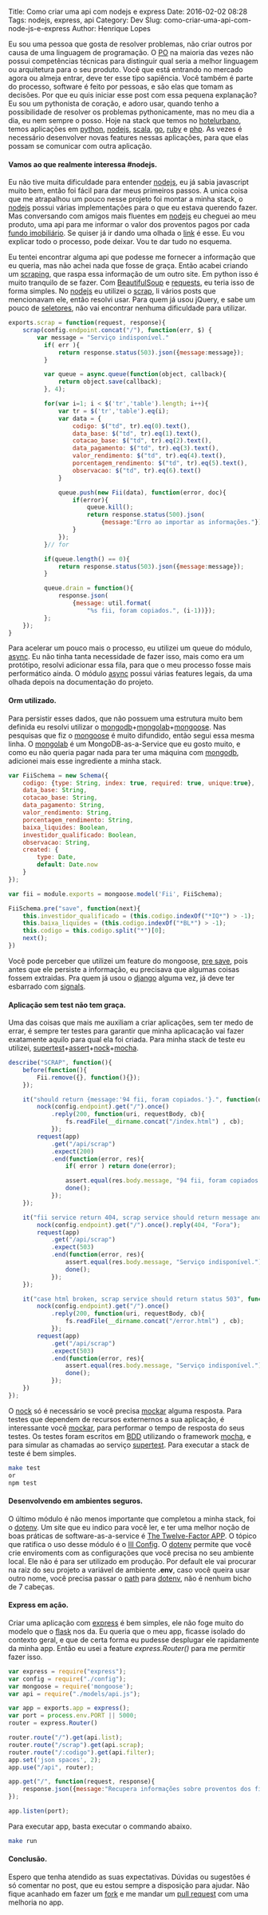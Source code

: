 Title: Como criar uma api com nodejs e express
Date: 2016-02-02 08:28
Tags: nodejs, express, api
Category: Dev
Slug: como-criar-uma-api-com-node-js-e-express
Author: Henrique Lopes

Eu sou uma pessoa que gosta de resolver problemas, não criar outros por causa de uma linguagem de programação. O [PO](http://www.desenvolvimentoagil.com.br/scrum/product_owner) na maioria das vezes não possui competências técnicas para distinguir qual seria a melhor linguagem ou arquitetura para o seu produto. Você que está entrando no mercado agora ou almeja entrar, deve ter esse tipo sapiência. Você também é parte do processo, software é feito por pessoas, e são elas que tomam as decisões. Por que eu quis iniciar esse post com essa pequena explanação? Eu sou um pythonista de coração, e adoro usar, quando tenho a possibilidade de resolver os problemas pythonicamente, mas no meu dia a dia, eu nem sempre o posso. Hoje na stack que temos no [hotelurbano](https://www.hotelurbano.com/), temos aplicações em [python](https://www.python.org), [nodejs](https://nodejs.org/en/), [scala](http://www.scala-lang.org/), [go](https://golang.org), [ruby](https://www.ruby-lang.org/pt/) e [php](https://secure.php.net/manual/pt_BR/index.php). As vezes é necessário desenvolver novas features nessas aplicações, para que elas possam se comunicar com outra aplicação.


#### Vamos ao que realmente interessa #nodejs.

Eu não tive muita dificuldade para entender [nodejs](https://nodejs.org/en/), eu já sabia javascript muito bem, então foi fácil para dar meus primeiros passos. A unica coisa que me atrapalhou um pouco nesse projeto foi montar a minha stack, o [nodejs](https://nodejs.org/en/) possui várias implementações para o que eu estava querendo fazer. Mas conversando com amigos mais fluentes em [nodejs](https://nodejs.org/en/) eu cheguei ao meu produto, uma api para me informar o valor dos proventos pagos por cada [fundo imobiliário](http://www.fundoimobiliario.com.br/). Se quiser já ir dando uma olhada o [link](https://github.com/riquellopes/fii) é esse. Eu vou explicar todo o processo, pode deixar. Vou te dar tudo no esquema.


Eu tentei encontrar alguma api que podesse me fornecer a informação que eu queria, mas não achei nada que fosse de graça. Então acabei criando um [scraping](https://pt.wikipedia.org/wiki/Data_scraping), que raspa essa informação de um outro site. Em python isso é muito tranquilo de se fazer. Com [BeautifulSoup](http://www.crummy.com/software/BeautifulSoup/) e [requests](http://docs.python-requests.org/en/latest/), eu teria isso de forma simples. No [nodejs](https://nodejs.org/en/) eu utilizei o [scrap](https://www.npmjs.com/package/scrap), li vários posts que mencionavam ele, então resolvi usar. Para quem já usou jQuery, e sabe um pouco de [seletores](https://api.jquery.com/category/selectors/), não vai encontrar nenhuma dificuldade para utilizar.

```javascript
exports.scrap = function(request, response){
    scrap(config.endpoint.concat("/"), function(err, $) {
        var message = "Serviço indisponível."
          if( err ){
              return response.status(503).json({message:message});
          }

          var queue = async.queue(function(object, callback){
              return object.save(callback);
          }, 4);

          for(var i=1; i < $('tr','table').length; i++){
              var tr = $('tr','table').eq(i);
              var data = {
                  codigo: $("td", tr).eq(0).text(),
                  data_base: $("td", tr).eq(1).text(),
                  cotacao_base: $("td", tr).eq(2).text(),
                  data_pagamento: $("td", tr).eq(3).text(),
                  valor_rendimento: $("td", tr).eq(4).text(),
                  porcentagem_rendimento: $("td", tr).eq(5).text(),
                  observacao: $("td", tr).eq(6).text()
              }

              queue.push(new Fii(data), function(error, doc){
                  if(error){
                      queue.kill();
                      return response.status(500).json(
                          {message:"Erro ao importar as informações."});
                  }
              });
          }// for

          if(queue.length() == 0){
              return response.status(503).json({message:message});
          }

          queue.drain = function(){
              response.json(
                  {message: util.format(
                      "%s fii, foram copiados.", (i-1))});
          };
    });
}
```
Para acelerar um pouco mais o processo, eu utilizei um queue do módulo, [async](https://github.com/caolan/async). Eu não tinha tanta necessidade de fazer isso, mais como era um protótipo, resolvi adicionar essa fila, para que o meu processo fosse mais performático ainda. O módulo [async](https://github.com/caolan/async) possui várias features legais, da uma olhada depois na documentação do projeto.

#### Orm utilizado.

Para persistir esses dados, que não possuem uma estrutura muito bem definida eu resolvi utilizar o [mongodb](https://www.mongodb.org/)+[mongolab](https://mongolab.com/)+[mongoose](http://mongoosejs.com/).
Nas pesquisas que fiz o [mongoose](http://mongoosejs.com/) é muito difundido, então segui essa mesma linha. O [mongolab](https://mongolab.com/) é um MongoDB-as-a-Service que eu gosto muito, e como eu não queria pagar nada para ter uma máquina com [mongodb](https://www.mongodb.org/), adicionei mais esse ingrediente a minha stack.


```javascript
var FiiSchema = new Schema({
    codigo: {type: String, index: true, required: true, unique:true},
    data_base: String,
    cotacao_base: String,
    data_pagamento: String,
    valor_rendimento: String,
    porcentagem_rendimento: String,
    baixa_liquides: Boolean,
    investidor_qualificado: Boolean,
    observacao: String,
    created: {
        type: Date,
        default: Date.now
    }
});

var fii = module.exports = mongoose.model('Fii', FiiSchema);

FiiSchema.pre("save", function(next){
    this.investidor_qualificado = (this.codigo.indexOf("*IQ*") > -1);
    this.baixa_liquides = (this.codigo.indexOf("*BL*") > -1);
    this.codigo = this.codigo.split("*")[0];
    next();
})
```

Você pode perceber que utilizei um feature do mongoose, [pre save](http://mongoosejs.com/docs/middleware.html), pois antes que ele persiste a informação, eu precisava que algumas coisas fossem extraidas. Pra quem já usou o [django](https://www.djangoproject.com) alguma vez, já deve ter esbarrado com [signals](https://docs.djangoproject.com/en/1.9/ref/signals/).


#### Aplicação sem test não tem graça.

Uma das coisas que mais me auxiliam a criar aplicações, sem ter medo de errar, é sempre ter testes para
garantir que minha aplicacação vai fazer exatamente aquilo para qual ela foi criada. Para minha stack de teste eu utilizei,
[supertest](https://www.npmjs.com/package/supertest)+[assert](https://www.npmjs.com/package/assert)+[nock](https://www.npmjs.com/package/nock)+[mocha](https://github.com/mochajs/mocha).

```javascript
describe("SCRAP", function(){
    before(function(){
        Fii.remove({}, function(){});
    });

    it("should return {message:'94 fii, foram copiados.'}.", function(done){
        nock(config.endpoint).get("/").once()
            .reply(200, function(uri, requestBody, cb){
                fs.readFile(__dirname.concat("/index.html") , cb);
            });
        request(app)
            .get("/api/scrap")
            .expect(200)
            .end(function(error, res){
                if( error ) return done(error);

                assert.equal(res.body.message, "94 fii, foram copiados.");
                done();
            });
    });

    it("fii service return 404, scrap service should return message and status 503.", function(done){
        nock(config.endpoint).get("/").once().reply(404, "Fora");
        request(app)
            .get("/api/scrap")
            .expect(503)
            .end(function(error, res){
                assert.equal(res.body.message, "Serviço indisponível.");
                done();
            });
    });

    it("case html broken, scrap service should return status 503", function(done){
        nock(config.endpoint).get("/").once()
            .reply(200, function(uri, requestBody, cb){
                fs.readFile(__dirname.concat("/error.html") , cb);
            });
        request(app)
            .get("/api/scrap")
            .expect(503)
            .end(function(error, res){
                assert.equal(res.body.message, "Serviço indisponível.");
                done();
            });
    })
});
```

O [nock](https://www.npmjs.com/package/nock) só é necessário se você precisa [mockar](https://pt.wikipedia.org/wiki/Objeto_Mock) alguma resposta.
Para testes que dependem de recursos externernos a sua aplicação, é interessante você [mockar](https://pt.wikipedia.org/wiki/Objeto_Mock), para performar o tempo de resposta do seus testes.
Os testes foram escritos em [BDD](https://pt.wikipedia.org/wiki/Behavior_Driven_Development) utilizando o framework [mocha](https://github.com/mochajs/mocha), e para simular as chamadas ao serviço [supertest](https://www.npmjs.com/package/supertest). Para executar a stack de teste é bem simples.

```bash
make test
or
npm test
```

#### Desenvolvendo em ambientes seguros.

O último módulo é não menos importante que completou a minha stack, foi o [dotenv](https://www.npmjs.com/package/dotenv). Um site que eu indico para você ler, e ter uma melhor noção de boas práticas de software-as-a-service é [The Twelve-Factor APP](http://12factor.net). O tópico que ratifica
o uso desse módulo é o [III Config](http://12factor.net/config). O [dotenv](https://www.npmjs.com/package/dotenv) permite que você crie enviroments com as configurações que você precisa no seu ambiente local. Ele não é para ser utilizado em produção. Por default ele vai procurar na raiz
do seu projeto a variável de ambiente **.env**, caso você queira usar outro nome, você precisa passar o [path](https://www.npmjs.com/package/dotenv#path) para [dotenv](https://www.npmjs.com/package/dotenv), não é nenhum bicho de 7 cabeças.


#### Express em ação.

Criar uma aplicação com [express](http://expressjs.com/) é bem simples, ele não foge muito do
modelo que o [flask](http://flask.pocoo.org/) nos da. Eu queria que o meu app, ficasse isolado
do contexto geral, e que de certa forma eu pudesse desplugar ele rapidamente da minha app. Então
eu usei a feature *express.Router()* para me permitir fazer isso.

```javascript
var express = require("express");
var config = require("./config");
var mongoose = require('mongoose');
var api = require("./models/api.js");

var app = exports.app = express();
var port = process.env.PORT || 5000;
router = express.Router()

router.route("/").get(api.list);
router.route("/scrap").get(api.scrap);
router.route("/:codigo").get(api.filter);
app.set('json spaces', 2);
app.use("/api", router);

app.get("/", function(request, response){
    response.json({message:"Recupera informações sobre proventos dos fii"});
});

app.listen(port);
```

Para executar app, basta executar o commando abaixo.

```bash
make run
```

#### Conclusão.

Espero que tenha atendido as suas expectativas. Dúvidas ou sugestões é só comentar no post, que eu
estou sempre a disposição para ajudar. Não fique acanhado em fazer um [fork](https://help.github.com/articles/fork-a-repo/) e me mandar um [pull request](https://help.github.com/articles/using-pull-requests/) com uma melhoria no app.
